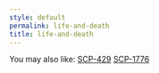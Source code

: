 ```yaml
---
style: default
permalink: life-and-death
title: life-and-death
---
```

You may also like:
[SCP-429](http://scp-wiki.net/scp-429)
[SCP-1776](http://scp-wiki.net/scp-1776)